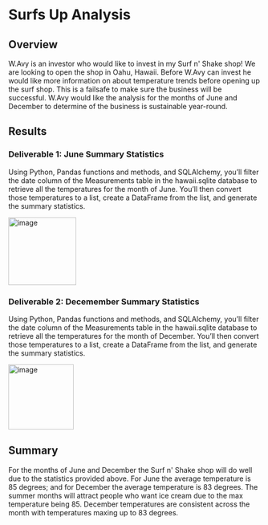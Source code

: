 # Surfs Up Analysis
## Overview

W.Avy is an investor who would like to invest in my Surf n' Shake shop! We are looking to open the shop in Oahu, Hawaii. Before W.Avy can invest he would like more information on about temperature trends before opening up the surf shop. This is a failsafe to make sure the business will be successful. W.Avy would like the analysis for the months of June and December to determine of the business is sustainable year-round. 

## Results
### Deliverable 1: June Summary Statistics

Using Python, Pandas functions and methods, and SQLAlchemy, you’ll filter the date column of the Measurements table in the hawaii.sqlite database to retrieve all the temperatures for the month of June. You’ll then convert those temperatures to a list, create a DataFrame from the list, and generate the summary statistics.

<img width="135" alt="image" src="https://user-images.githubusercontent.com/101374716/169714770-bf4cf48a-61ad-4071-b625-e7b9a0894806.png">


### Deliverable 2: Decemember Summary Statistics

Using Python, Pandas functions and methods, and SQLAlchemy, you’ll filter the date column of the Measurements table in the hawaii.sqlite database to retrieve all the temperatures for the month of December. You’ll then convert those temperatures to a list, create a DataFrame from the list, and generate the summary statistics.

<img width="130" alt="image" src="https://user-images.githubusercontent.com/101374716/169714806-110c6acd-70e8-4d9f-9ce4-32a82ee2cf72.png">


## Summary

For the months of June and December the Surf n' Shake shop will do well due to the statistics provided above. For June the average temperature is 85 degrees; and for December the average temperature is 83 degrees. The summer months will attract people who want ice cream due to the max temperature being 85. December temperatures are consistent across the month with temperatures maxing up to 83 degrees.
